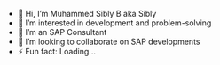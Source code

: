 - 👋 Hi, I’m Muhammed Sibly B aka Sibly
- 👀 I’m interested in development and problem-solving
- 🌱 I’m an SAP Consultant
- 💞️ I’m looking to collaborate on SAP developments
- ⚡ Fun fact: Loading...

<!---
mm0824-sibly/mm0824-sibly is a ✨ special ✨ repository because its `README.md` (this file) appears on your GitHub profile.
You can click the Preview link to take a look at your changes.
--->
